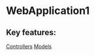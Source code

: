 # WebApplication1
## Key features:
[Controllers](https://github.com/TenNM/WebApplication1/tree/master/Controllers)
[Models](https://github.com/TenNM/WebApplication1/tree/master/Models)
